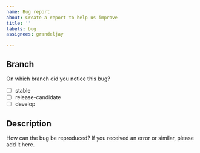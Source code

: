 ```yaml
---
name: Bug report
about: Create a report to help us improve
title: ''
labels: bug
assignees: grandeljay

---
```


## Branch
On which branch did you notice this bug?
- [ ] stable
- [ ] release-candidate
- [ ] develop

## Description
How can the bug be reproduced? If you received an error or similar, please add it here.
